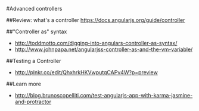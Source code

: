 #Advanced controllers



##Review: what's a controller
 https://docs.angularjs.org/guide/controller




##"Controller as" syntax
* http://toddmotto.com/digging-into-angulars-controller-as-syntax/
* http://www.johnpapa.net/angularjss-controller-as-and-the-vm-variable/



##Testing a Controller
* http://plnkr.co/edit/QhxhrkHKVwputqCAPv4W?p=preview


##Learn more
* http://blog.brunoscopelliti.com/test-angularjs-app-with-karma-jasmine-and-protractor
